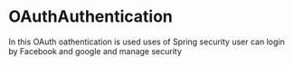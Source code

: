 # OAuthAuthentication
In this OAuth oathentication is used uses of Spring security user can login by 
Facebook and google and manage security

